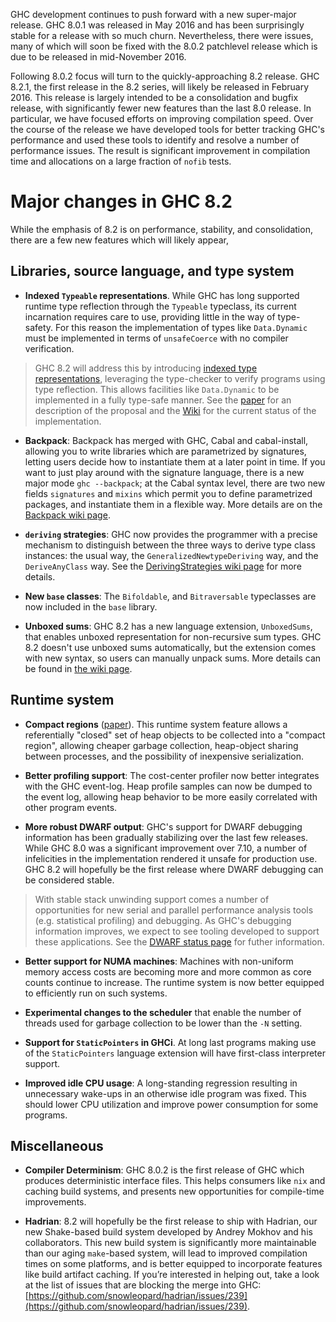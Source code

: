 
GHC development continues to push forward with a new super-major release.
GHC 8.0.1 was released in May 2016 and has been surprisingly stable for a
release with so much churn. Nevertheless, there were issues, many of which will
soon be fixed with the 8.0.2 patchlevel release which is due to be released in
mid-November 2016.


Following 8.0.2 focus will turn to the quickly-approaching 8.2 release.
GHC 8.2.1, the first release in the 8.2 series, will likely be released in
February 2016. This release is largely intended to be a consolidation and bugfix
release, with significantly fewer new features than the last 8.0 release.
In particular, we have focused efforts on improving compilation speed.
Over the course of the release we have developed tools for
better tracking GHC's performance and used these tools to identify and resolve a
number of performance issues. The result is significant improvement in
compilation time and allocations on a large fraction of `nofib` tests.

# Major changes in GHC 8.2


While the emphasis of 8.2 is on performance, stability, and consolidation,
there are a few new features which will likely appear,

## Libraries, source language, and type system

- **Indexed `Typeable` representations**. While GHC has long supported runtime type reflection through the `Typeable` typeclass, its current incarnation requires care to use, providing little in the way of type-safety. For this reason the implementation of types like `Data.Dynamic` must be implemented in terms of `unsafeCoerce` with no compiler verification.

>
> GHC 8.2 will address this by introducing [indexed type representations](typeable), leveraging the type-checker to verify programs using type reflection. This allows facilities like `Data.Dynamic` to be implemented in a fully type-safe manner. See the [paper](http://research.microsoft.com/en-us/um/people/simonpj/papers/haskell-dynamic/) for an description of the proposal and the [Wiki](https://gitlab.haskell.org/trac/ghc/wiki/Typeable/BenGamari) for the current status of the implementation.

- **Backpack**: Backpack has merged with GHC, Cabal and cabal-install, allowing you to write libraries which are parametrized by signatures, letting users decide how to instantiate them at a later point in time. If you want to just play around with the signature language, there is a new major mode `ghc --backpack`; at the Cabal syntax level, there are two new fields `signatures` and `mixins` which permit you to define parametrized packages, and instantiate them in a flexible way. More details are on the [Backpack wiki page](backpack).

- **`deriving` strategies**: GHC now provides the programmer with a precise mechanism to distinguish between the three ways to derive type class instances: the usual way, the `GeneralizedNewtypeDeriving` way, and the `DeriveAnyClass` way. See the [DerivingStrategies wiki page](commentary/compiler/deriving-strategies) for more details.

- **New `base` classes**: The `Bifoldable`, and `Bitraversable` typeclasses are now included in the `base` library.

- **Unboxed sums**: GHC 8.2 has a new language extension, `UnboxedSums`, that enables unboxed representation for non-recursive sum types. GHC 8.2 doesn't use unboxed sums automatically, but the extension comes with new syntax, so users can manually unpack sums. More details can be found in [the wiki page](https://gitlab.haskell.org/trac/ghc/wiki/UnpackedSumTypes).

## Runtime system

- **Compact regions** ([paper](http://ezyang.com/papers/ezyang15-cnf.pdf)). This runtime system feature allows a referentially "closed" set of heap objects to be collected into a "compact region", allowing cheaper garbage collection, heap-object sharing between processes, and the possibility of inexpensive serialization.

- **Better profiling support**: The cost-center profiler now better integrates with the GHC event-log. Heap profile samples can now be dumped to the event log, allowing heap behavior to be more easily correlated with other program events.

- **More robust DWARF output**: GHC's support for DWARF debugging information has been gradually stabilizing over the last few releases. While GHC 8.0 was a significant improvement over 7.10, a number of infelicities in the implementation rendered it unsafe for production use. GHC 8.2 will hopefully be the first release where DWARF debugging can be considered stable.

>
> With stable stack unwinding support comes a number of opportunities for new serial and parallel performance analysis tools (e.g. statistical profiling) and debugging. As GHC's debugging information improves, we expect to see tooling developed to support these applications. See the [DWARF status page](https://gitlab.haskell.org/trac/ghc/wiki/DWARF/80Status) for futher information.

- **Better support for NUMA machines**: Machines with non-uniform memory access costs are becoming more and more common as core counts continue to increase. The runtime system is now better equipped to efficiently run on such systems.

- **Experimental changes to the scheduler** that enable the number of threads used for garbage collection to be lower than the `-N` setting.

- **Support for `StaticPointers` in GHCi**. At long last programs making use of the `StaticPointers` language extension will have first-class interpreter support.

- **Improved idle CPU usage**: A long-standing regression resulting in unnecessary wake-ups in an otherwise idle program was fixed. This should lower CPU utilization and improve power consumption for some programs.

## Miscellaneous

- **Compiler Determinism**: GHC 8.0.2 is the first release of GHC which produces deterministic interface files. This helps consumers like `nix` and caching build systems, and presents new opportunities for compile-time improvements.

- **Hadrian**: 8.2 will hopefully be the first release to ship with Hadrian, our new Shake-based build system developed by Andrey Mokhov and his collaborators. This new build system is significantly more maintainable than our aging `make`-based system, will lead to improved compilation times on some platforms, and is better equipped to incorporate features like build artifact caching. If you’re interested in helping out, take a look at the list of issues that are blocking the merge into GHC: [https://github.com/snowleopard/hadrian/issues/239](https://github.com/snowleopard/hadrian/issues/239).
